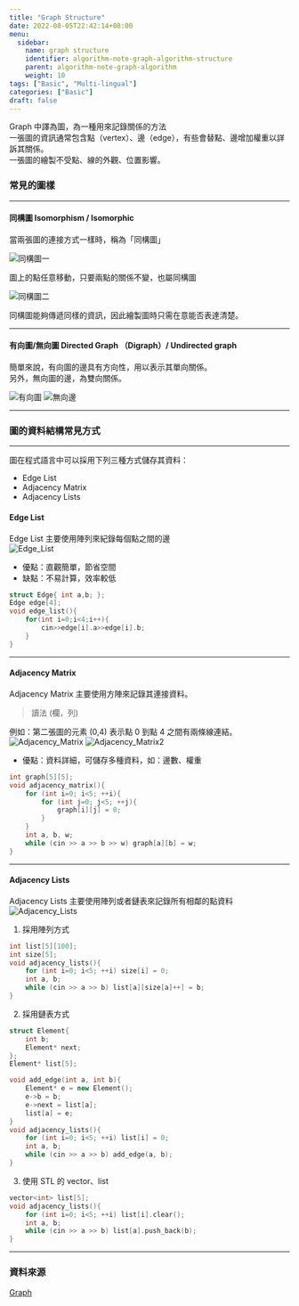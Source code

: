 ```yaml
---
title: "Graph Structure"
date: 2022-08-05T22:42:14+08:00
menu:
  sidebar:
    name: graph structure
    identifier: algorithm-note-graph-algorithm-structure
    parent: algorithm-note-graph-algorithm
    weight: 10
tags: ["Basic", "Multi-lingual"]
categories: ["Basic"]
draft: false
---
```


Graph 中譯為圖，為一種用來記錄關係的方法  
一張圖的資訊通常包含點（vertex）、邊（edge），有些會替點、邊增加權重以詳訴其關係。  
一張圖的繪製不受點、線的外觀、位置影響。

### 常見的圖樣
***

#### 同構圖 Isomorphism / Isomorphic  
   
當兩張圖的連接方式一樣時，稱為「同構圖」  
  
![同構圖一](https://web.ntnu.edu.tw/~algo/Graph5.png)

圖上的點任意移動，只要兩點的關係不變，也屬同構圖

![同構圖二](https://web.ntnu.edu.tw/~algo/Graph6.png)

同構圖能夠傳遞同樣的資訊，因此繪製圖時只需在意能否表達清楚。
***

#### 有向圖/無向圖 Directed Graph （Digraph）/ Undirected graph

簡單來說，有向圖的邊具有方向性，用以表示其單向關係。  
另外，無向圖的邊，為雙向關係。

![有向圖](https://web.ntnu.edu.tw/~algo/Graph7.png)
![無向邊](https://web.ntnu.edu.tw/~algo/Graph4.png)
***

### 圖的資料結構常見方式
***
圖在程式語言中可以採用下列三種方式儲存其資料：　　
- Edge List
- Adjacency Matrix
- Adjacency Lists

#### Edge List
Edge List 主要使用陣列來紀錄每個點之間的邊  
![Edge_List](https://web.ntnu.edu.tw/~algo/GraphDS1.png)  
- 優點：直觀簡單，節省空間
- 缺點：不易計算，效率較低  
```C++
struct Edge{ int a,b; };
Edge edge[4];
void edge_list(){ 
    for(int i=0;i<4;i++){
        cin>>edge[i].a>>edge[i].b;
    }
}
```
***

#### Adjacency Matrix
Adjacency Matrix 主要使用方陣來記錄其連接資料。  
> 讀法 (欄，列)  

例如：第二張圖的元素 (0,4) 表示點 0 到點 4 之間有兩條線連結。  
![Adjacency_Matrix](https://web.ntnu.edu.tw/~algo/GraphDS2.png)
![Adjacency_Matrix2](https://web.ntnu.edu.tw/~algo/GraphDS4.png)
- 優點：資料詳細，可儲存多種資料，如：邊數、權重
```C++
int graph[5][5];
void adjacency_matrix(){
    for (int i=0; i<5; ++i){
        for (int j=0; j<5; ++j){
            graph[i][j] = 0;
        }
    }
    int a, b, w;
    while (cin >> a >> b >> w) graph[a][b] = w;
}
```
***

#### Adjacency Lists
Adjacency Lists 主要使用陣列或者鏈表來記錄所有相鄰的點資料
![Adjacency_Lists](https://web.ntnu.edu.tw/~algo/GraphDS6.png)

1. 採用陣列方式
```C++
int list[5][100];
int size[5];
void adjacency_lists(){
    for (int i=0; i<5; ++i) size[i] = 0;
    int a, b;
    while (cin >> a >> b) list[a][size[a]++] = b;
}
```  
2. 採用鏈表方式
```C++
struct Element{
    int b;
    Element* next;
};
Element* list[5];

void add_edge(int a, int b){
    Element* e = new Element();
    e->b = b;
    e->next = list[a];
    list[a] = e;
}
void adjacency_lists(){
    for (int i=0; i<5; ++i) list[i] = 0;
    int a, b;
    while (cin >> a >> b) add_edge(a, b);
}
```  
3. 使用 STL 的 vector、list
```C++
vector<int> list[5];
void adjacency_lists(){
    for (int i=0; i<5; ++i) list[i].clear();
    int a, b;
    while (cin >> a >> b) list[a].push_back(b);
}
```  
***

### 資料來源
[Graph](https://web.ntnu.edu.tw/~algo/Graph.html#1)